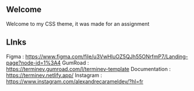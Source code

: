 ## Welcome
Welcome to my CSS theme, it was made for an assignment

## LInks
Figma : https://www.figma.com/file/u3VwHIuOZ5QJh55ONrfmP7/Landing-page?node-id=1%3A4
GumRoad : https://terminev.gumroad.com/l/terminev-template
Documentation : https://terminev.netlify.app/ 
Instagram : https://www.instagram.com/alexandrecarameldev/?hl=fr